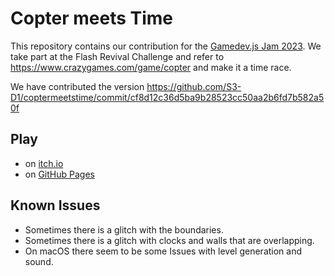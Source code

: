 # Copter meets Time

This repository contains our contribution for the [Gamedev.js Jam 2023](https://itch.io/jam/gamedevjs-2023).
We take part at the Flash Revival Challenge and refer to https://www.crazygames.com/game/copter and make it a time race.

We have contributed the version https://github.com/S3-D1/coptermeetstime/commit/cf8d12c36d5ba9b28523cc50aa2b6fd7b582a50f

## Play

* on [itch.io](https://s3-d1.itch.io/copter-meets-time)
* on [GitHub Pages](https://s3-d1.github.io/coptermeetstime)

## Known Issues

* Sometimes there is a glitch with the boundaries.
* Sometimes there is a glitch with clocks and walls that are overlapping.
* On macOS there seem to be some Issues with level generation and sound.
